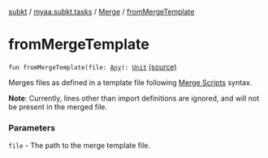 [subkt](../../index.md) / [myaa.subkt.tasks](../index.md) / [Merge](index.md) / [fromMergeTemplate](./from-merge-template.md)

# fromMergeTemplate

`fun fromMergeTemplate(file: `[`Any`](https://kotlinlang.org/api/latest/jvm/stdlib/kotlin/-any/index.html)`): `[`Unit`](https://kotlinlang.org/api/latest/jvm/stdlib/kotlin/-unit/index.html) [(source)](https://github.com/Myaamori/SubKt/blob/0.1.12/src/main/kotlin/myaa/subkt/tasks/asstasks.kt#L249)

Merges files as defined in a template file following
[Merge Scripts](https://github.com/TypesettingTools/Myaamori-Aegisub-Scripts/#merge-scripts)
syntax.

**Note**: Currently, lines other than import definitions are ignored, and will
not be present in the merged file.

### Parameters

`file` - The path to the merge template file.